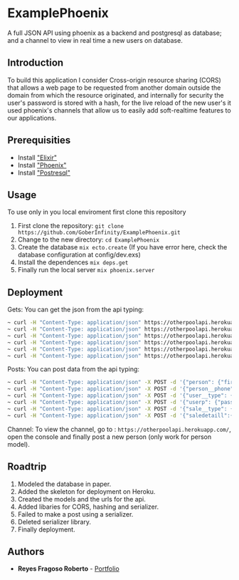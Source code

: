 # ExamplePhoenix
A full JSON API using phoenix as a backend and postgresql as database; and a channel to view in real time a new users on database.

## Introduction
To build this application I consider Cross-origin resource sharing (CORS) that allows a web page to be requested from another domain outside the domain from which the resource originated, and internally for security the user's password is stored with a hash, for the live reload of the new user's it used phoenix's channels that allow us to easily add soft-realtime features to our applications. 

## Prerequisities
* Install ["Elixir"](http://elixir-lang.org/install.html) <br />
* Install ["Phoenix"](http://www.phoenixframework.org/docs/installation) <br />
* Install ["Postresql"](https://www.postgresql.org/download/)

## Usage 
To use only in you local enviroment first clone this repository
1. First clone the repository: ```git clone https://github.com/GoberInfinity/ExamplePhoenix.git ```
2. Change to the new directory: ```cd ExamplePhoenix```
3. Create the database ```mix ecto.create``` (If you have error here, check the database configuration at config/dev.exs) 
4. Install the dependences ```mix deps.get```
5. Finally run the local server ```mix phoenix.server```

## Deployment
Gets: You can get the json from the api typing:
``` bash
~ curl -H "Content-Type: application/json" https://otherpoolapi.herokuapp.com/persons
~ curl -H "Content-Type: application/json" https://otherpoolapi.herokuapp.com/person_phones
~ curl -H "Content-Type: application/json" https://otherpoolapi.herokuapp.com/user_types
~ curl -H "Content-Type: application/json" https://otherpoolapi.herokuapp.com/userps
~ curl -H "Content-Type: application/json" https://otherpoolapi.herokuapp.com/sale_types
~ curl -H "Content-Type: application/json" https://otherpoolapi.herokuapp.com/saledetaills
```
Posts: You can post data from the api typing:
``` bash
~ curl -H "Content-Type: application/json" -X POST -d '{"person": {"first_name":"Armando","middle_name":"Lara","last_name":"Hernandez","email":"richar@google.com","age":21, "birthday":"1996-05-05"}}'  https://otherpoolapi.herokuapp.com/api/persons
~ curl -H "Content-Type: application/json" -X POST -d '{"person__phone": {"phone_number":320,"person_id":1}}' https://otherpoolapi.herokuapp.com/api/person_phones
~ curl -H "Content-Type: application/json" -X POST -d '{"user__type": {"name_type": "admin"}}' https://otherpoolapi.herokuapp.com/api/user_types
~ curl -H "Content-Type: application/json" -X POST -d '{"userp": {"password":"hola","person_id":1,"type_id":1}}' https://otherpoolapi.herokuapp.com/api/userps
~ curl -H "Content-Type: application/json" -X POST -d '{"sale__type": {"name_sale": "Event"}}' https://otherpoolapi.herokuapp.com/api/sale_types
~ curl -H "Content-Type: application/json" -X POST -d '{"saledetaill":{"order_date":"2017-05-05","due_date":"2017-05-06","subtotal":4000,"sale_type_id":1,"userp_id":2}}' https://otherpoolapi.herokuapp.com/api/saledetaills
```
Channel: To view the channel, go to : ```https://otherpoolapi.herokuapp.com/```, open the console and finally post a new person (only work for person model).

## Roadtrip
1. Modeled the database in paper.
2. Added the skeleton for deployment on Heroku.
3. Created the models and the urls for the api.
4. Added libaries for CORS, hashing and serializer.
5. Failed to make a post using a serializer.
6. Deleted serializer library.
5. Finally deployment.

## Authors
* **Reyes Fragoso Roberto** - [Portfolio](http://robertoreyes.me)
